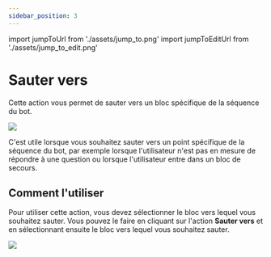```yaml
---
sidebar_position: 3
---
```


import jumpToUrl from './assets/jump_to.png'
import jumpToEditUrl from './assets/jump_to_edit.png'

# Sauter vers

Cette action vous permet de sauter vers un bloc spécifique de la séquence du bot.

<img src={jumpToUrl} width={180} />

C'est utile lorsque vous souhaitez sauter vers un point spécifique de la séquence du bot, par exemple lorsque l'utilisateur n'est pas en mesure de répondre à une question ou lorsque l'utilisateur entre dans un bloc de secours.

## Comment l'utiliser

Pour utiliser cette action, vous devez sélectionner le bloc vers lequel vous souhaitez sauter. Vous pouvez le faire en cliquant sur l'action **Sauter vers** et en sélectionnant ensuite le bloc vers lequel vous souhaitez sauter.

<img src={jumpToEditUrl} width={500} />